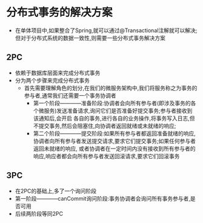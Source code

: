 # 分布式事务的解决方案
  - 在单体项目中,如果整合了Spring,就可以通过@Transactional注解就可以解决;但对于分布式系统的数据一致性,则需要一些分布式事务解决方案

  ## 2PC
  - 依赖于数据库层面来完成分布式事务
  - 分为两个步骤来完成分布式事务
    - 首先需要理解角色的划分,在我们的微服务架构中,我们将服务称之为事务的参与者,通常我们还需要一个事务协调者
      - 第一个阶段————准备阶段:协调者会向所有参与者(即涉及事务的各个微服务)发送准备请求,询问它们是否准备好提交事务;参与者接收到该通知后,会开启
      各自的事务,进行各自的业务操作,将事务写入日志,但不提交事务,然后会阻塞住,向协调者返回就绪或未就绪的响应;
      - 第二个阶段————提交阶段:如果所有参与者都返回准备就绪的响应,协调者向所有参与者发送提交请求,要求它们提交事务;如果任何参与者返回未就绪的响应,
      或者协调者在一定时间内没有接收到所有参与者的响应,响应者都会向所有参与者发送回滚请求,要求它们回滚事务

  ## 3PC
  - 在2PC的基础上,多了一个询问阶段
  - 第一阶段————canCommit询问阶段:事务协调者会询问所有事务参与者,是否可用
  - 后续两阶段等同2PC
  